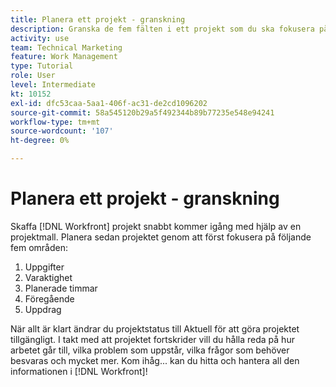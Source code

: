```yaml
---
title: Planera ett projekt - granskning
description: Granska de fem fälten i ett projekt som du ska fokusera på när du planerar ett projekt - uppgifter, varaktighet, planerade timmar, föregående aktiviteter och uppdrag.
activity: use
team: Technical Marketing
feature: Work Management
type: Tutorial
role: User
level: Intermediate
kt: 10152
exl-id: dfc53caa-5aa1-406f-ac31-de2cd1096202
source-git-commit: 58a545120b29a5f492344b89b77235e548e94241
workflow-type: tm+mt
source-wordcount: '107'
ht-degree: 0%

---
```


# Planera ett projekt - granskning

Skaffa [!DNL  Workfront] projekt snabbt kommer igång med hjälp av en projektmall. Planera sedan projektet genom att först fokusera på följande fem områden:

1. Uppgifter
1. Varaktighet
1. Planerade timmar
1. Föregående
1. Uppdrag

När allt är klart ändrar du projektstatus till Aktuell för att göra projektet tillgängligt. I takt med att projektet fortskrider vill du hålla reda på hur arbetet går till, vilka problem som uppstår, vilka frågor som behöver besvaras och mycket mer. Kom ihåg... kan du hitta och hantera all den informationen i [!DNL Workfront]!

<!---
footer urls for the LP
Plan a project 
Edit projects
Overview of the project planned start date
Overview of the project planned completion date
Tasks overview
Task duration and duration types 
Use task predecessors 
Modify multiple user assignments in a task list
Notifications: Information about work assigned to me 
--->
